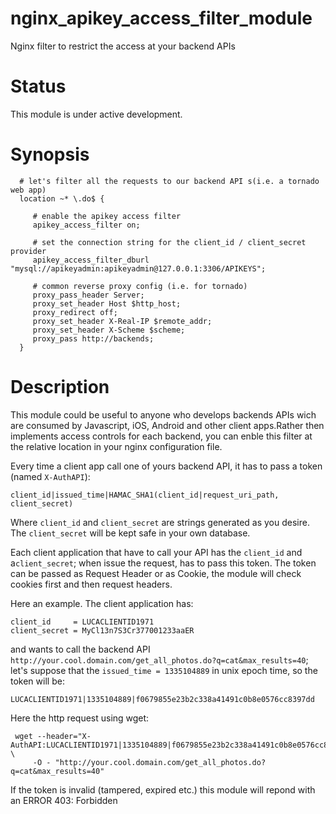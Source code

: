 nginx_apikey_access_filter_module
=================================

Nginx filter to restrict the access at your backend APIs

Status
======

This module is under active development.

Synopsis
========

      # let's filter all the requests to our backend API s(i.e. a tornado web app)
      location ~* \.do$ {

         # enable the apikey access filter
         apikey_access_filter on;

         # set the connection string for the client_id / client_secret provider
         apikey_access_filter_dburl "mysql://apikeyadmin:apikeyadmin@127.0.0.1:3306/APIKEYS";

         # common reverse proxy config (i.e. for tornado)
         proxy_pass_header Server;
         proxy_set_header Host $http_host;
         proxy_redirect off;
         proxy_set_header X-Real-IP $remote_addr;
         proxy_set_header X-Scheme $scheme;
         proxy_pass http://backends;
      }


Description
===========

This module could be useful to anyone who develops backends APIs wich are consumed by Javascript, iOS, Android and other client apps.Rather then implements access controls for each backend, you can enble this filter at the relative location in your nginx configuration file.

Every time a client app call one of yours backend API, it has to pass a token (named `X-AuthAPI`):

    client_id|issued_time|HAMAC_SHA1(client_id|request_uri_path, client_secret)

Where `client_id` and `client_secret` are strings generated as you desire. The `client_secret` will be kept safe in your own database.

Each client application that have to call your API has the `client_id` and a`client_secret`; when issue the request, has to pass this token. The token can be passed as Request Header or as Cookie, the module will check cookies first and then request headers.

Here an example. The client application has:

    client_id     = LUCACLIENTID1971
    client_secret = MyCl13n7S3Cr377001233aaER

and wants to call the backend API `http://your.cool.domain.com/get_all_photos.do?q=cat&max_results=40`; let's suppose that the `issued_time = 1335104889` in unix epoch time, so the token will be:

    LUCACLIENTID1971|1335104889|f0679855e23b2c338a41491c0b8e0576cc8397dd

Here the http request using wget:

     wget --header="X-AuthAPI:LUCACLIENTID1971|1335104889|f0679855e23b2c338a41491c0b8e0576cc8397dd" \
         -O - "http://your.cool.domain.com/get_all_photos.do?q=cat&max_results=40"

If the token is invalid (tampered, expired etc.) this module will repond with an ERROR 403: Forbidden


